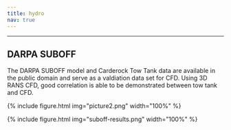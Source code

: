 ```yaml
---
title: hydro
nav: true
---
```


------

## DARPA SUBOFF

The DARPA SUBOFF model and Carderock Tow Tank data are available in the public domain and serve as a valdiation data set for CFD. Using 3D RANS CFD, good correlation is able to be demonstrated between tow tank and CFD.

{% include figure.html img="picture2.png" width="100%" %}

{% include figure.html img="suboff-results.png" width="100%" %}






